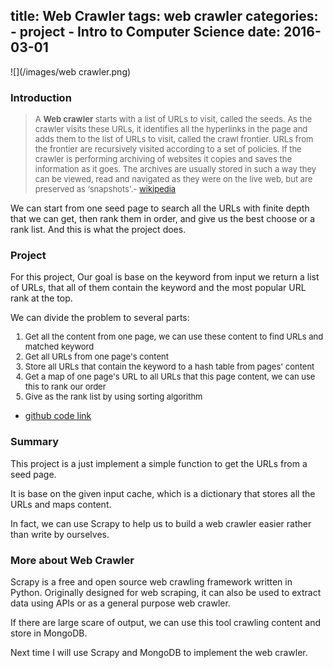 title: Web Crawler
tags: web crawler
categories: 
    - project
    - Intro to Computer Science
date: 2016-03-01
---
![](/images/web crawler.png)
### Introduction
> <font size=2><p>A <strong>Web crawler</strong> starts with a list of URLs to visit, called the seeds. As the crawler visits these URLs, it identifies all the hyperlinks in the page and adds them to the list of URLs to visit, called the crawl frontier. URLs from the frontier are recursively visited according to a set of policies. If the crawler is performing archiving of websites it copies and saves the information as it goes. The archives are usually stored in such a way they can be viewed, read and navigated as they were on the live web, but are preserved as ‘snapshots'.- [wikipedia](https://en.wikipedia.org/wiki/Web_crawler)</p></font>

<!--more-->

<p>We can start from one seed page to search all the URLs with finite depth that we can get, then rank them in order, and give us the best choose or a rank list. And this is what the project does.
</p>


### Project
<p>For this project, Our goal is base on the keyword from input we return a list of URLs, that all of them contain the keyword and the most popular URL rank at the top.
<p>We can divide the problem to several parts:
<font size=2><ol>
<li>Get all the content from one page, we can use these content to find URLs and matched keyword</li>
<li>Get all URLs from one page's content</li>
<li>Store all URLs that contain the keyword to a hash table from pages' content</li>
<li>Get a map of one page's URL to all URLs that this page content, we can use this to rank our order</li>
<li>Give as the rank list by using sorting algorithm</li>
</ol></font>


- [github code link](https://github.com/zhaot777/PythonWebCrawler)

### Summary
<p> This project is a just implement a simple function to get the URLs from a seed page.
<p> It is base on the given input cache, which is a dictionary that stores all the URLs and maps content.
<p>In fact, we can use Scrapy to help us to build a web crawler easier rather than write by ourselves.


### More about Web Crawler


<p>Scrapy is a free and open source web crawling framework written in Python. Originally designed for web scraping, it can also be used to extract data using APIs or as a general purpose web crawler.  
<p> If there are large scare of output, we can use this tool crawling content and store in MongoDB.
<p> Next time I will use Scrapy and MongoDB to implement the web crawler.
